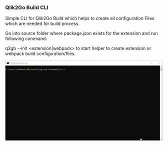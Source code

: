 
### Qlik2Go Build CLI

Simple CLI for Qlik2Go Build which helps to create all configuration Files which are needed for build process.

Go into source folder where package.json exists for the extension and run following command: 

q2gb --init <extension|webpack> to start helper to create extension or webpack build configuration/files.

![Qlik2Go CLI Demo](./images/q2gb-cli.gif)
